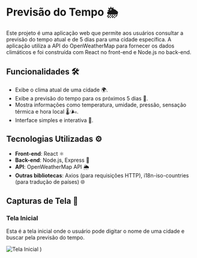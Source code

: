 # Previsão do Tempo 🌦️

Este projeto é uma aplicação web que permite aos usuários consultar a previsão do tempo atual e de 5 dias para uma cidade específica. A aplicação utiliza a API do OpenWeatherMap para fornecer os dados climáticos e foi construída com React no front-end e Node.js no back-end.

## Funcionalidades 🛠️

- Exibe o clima atual de uma cidade 🌍.
- Exibe a previsão do tempo para os próximos 5 dias 📅.
- Mostra informações como temperatura, umidade, pressão, sensação térmica e hora local 🌡️💧🌬️.
- Interface simples e interativa 🎨.

## Tecnologias Utilizadas ⚙️

- **Front-end**: React ⚛️
- **Back-end**: Node.js, Express 🚀
- **API**: OpenWeatherMap API 🌦️
- **Outras bibliotecas**: Axios (para requisições HTTP), i18n-iso-countries (para tradução de países) 🌐

## Capturas de Tela 📸

### Tela Inicial

Esta é a tela inicial onde o usuário pode digitar o nome de uma cidade e buscar pela previsão do tempo.

![Tela Inicial](https://github.com/user-attachments/assets/0744ae60-8f74-4e59-ad61-7a9cb4907329)
)

